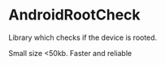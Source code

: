 # AndroidRootCheck

Library which checks if the device is rooted.

Small size <50kb. Faster and reliable
